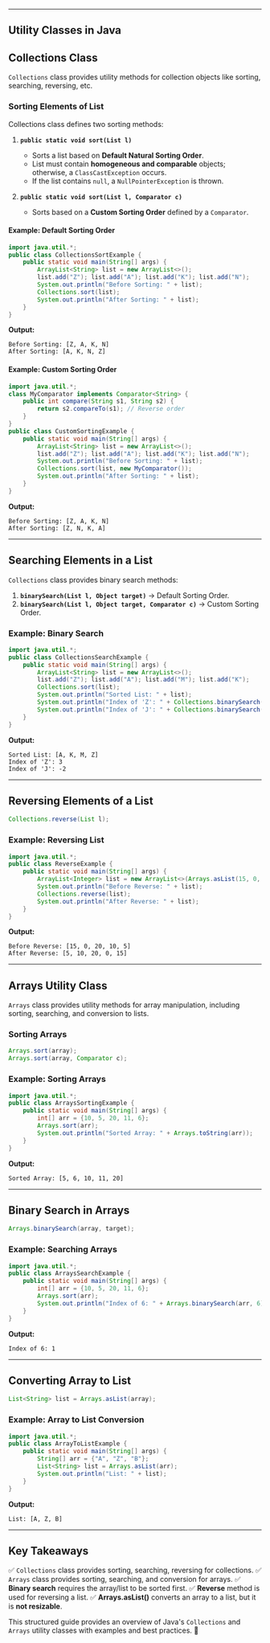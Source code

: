 ------------------------
Utility Classes in Java
------------------------

## **Collections Class**
`Collections` class provides utility methods for collection objects like sorting, searching, reversing, etc.

### **Sorting Elements of List**
Collections class defines two sorting methods:

1. **`public static void sort(List l)`**
   - Sorts a list based on **Default Natural Sorting Order**.
   - List must contain **homogeneous and comparable** objects; otherwise, a `ClassCastException` occurs.
   - If the list contains `null`, a `NullPointerException` is thrown.

2. **`public static void sort(List l, Comparator c)`**
   - Sorts based on a **Custom Sorting Order** defined by a `Comparator`.

#### **Example: Default Sorting Order**
```java
import java.util.*;
public class CollectionsSortExample {
    public static void main(String[] args) {
        ArrayList<String> list = new ArrayList<>();
        list.add("Z"); list.add("A"); list.add("K"); list.add("N");
        System.out.println("Before Sorting: " + list);
        Collections.sort(list);
        System.out.println("After Sorting: " + list);
    }
}
```
**Output:**
```
Before Sorting: [Z, A, K, N]
After Sorting: [A, K, N, Z]
```

#### **Example: Custom Sorting Order**
```java
import java.util.*;
class MyComparator implements Comparator<String> {
    public int compare(String s1, String s2) {
        return s2.compareTo(s1); // Reverse order
    }
}
public class CustomSortingExample {
    public static void main(String[] args) {
        ArrayList<String> list = new ArrayList<>();
        list.add("Z"); list.add("A"); list.add("K"); list.add("N");
        System.out.println("Before Sorting: " + list);
        Collections.sort(list, new MyComparator());
        System.out.println("After Sorting: " + list);
    }
}
```
**Output:**
```
Before Sorting: [Z, A, K, N]
After Sorting: [Z, N, K, A]
```

---
## **Searching Elements in a List**
`Collections` class provides binary search methods:
1. **`binarySearch(List l, Object target)`** → Default Sorting Order.
2. **`binarySearch(List l, Object target, Comparator c)`** → Custom Sorting Order.

### **Example: Binary Search**
```java
import java.util.*;
public class CollectionsSearchExample {
    public static void main(String[] args) {
        ArrayList<String> list = new ArrayList<>();
        list.add("Z"); list.add("A"); list.add("M"); list.add("K");
        Collections.sort(list);
        System.out.println("Sorted List: " + list);
        System.out.println("Index of 'Z': " + Collections.binarySearch(list, "Z"));
        System.out.println("Index of 'J': " + Collections.binarySearch(list, "J"));
    }
}
```
**Output:**
```
Sorted List: [A, K, M, Z]
Index of 'Z': 3
Index of 'J': -2
```

---
## **Reversing Elements of a List**
```java
Collections.reverse(List l);
```
### **Example: Reversing List**
```java
import java.util.*;
public class ReverseExample {
    public static void main(String[] args) {
        ArrayList<Integer> list = new ArrayList<>(Arrays.asList(15, 0, 20, 10, 5));
        System.out.println("Before Reverse: " + list);
        Collections.reverse(list);
        System.out.println("After Reverse: " + list);
    }
}
```
**Output:**
```
Before Reverse: [15, 0, 20, 10, 5]
After Reverse: [5, 10, 20, 0, 15]
```

---
## **Arrays Utility Class**
`Arrays` class provides utility methods for array manipulation, including sorting, searching, and conversion to lists.

### **Sorting Arrays**
```java
Arrays.sort(array);
Arrays.sort(array, Comparator c);
```
### **Example: Sorting Arrays**
```java
import java.util.*;
public class ArraysSortingExample {
    public static void main(String[] args) {
        int[] arr = {10, 5, 20, 11, 6};
        Arrays.sort(arr);
        System.out.println("Sorted Array: " + Arrays.toString(arr));
    }
}
```
**Output:**
```
Sorted Array: [5, 6, 10, 11, 20]
```

---
## **Binary Search in Arrays**
```java
Arrays.binarySearch(array, target);
```
### **Example: Searching Arrays**
```java
import java.util.*;
public class ArraysSearchExample {
    public static void main(String[] args) {
        int[] arr = {10, 5, 20, 11, 6};
        Arrays.sort(arr);
        System.out.println("Index of 6: " + Arrays.binarySearch(arr, 6));
    }
}
```
**Output:**
```
Index of 6: 1
```

---
## **Converting Array to List**
```java
List<String> list = Arrays.asList(array);
```
### **Example: Array to List Conversion**
```java
import java.util.*;
public class ArrayToListExample {
    public static void main(String[] args) {
        String[] arr = {"A", "Z", "B"};
        List<String> list = Arrays.asList(arr);
        System.out.println("List: " + list);
    }
}
```
**Output:**
```
List: [A, Z, B]
```
---
## **Key Takeaways**
✅ `Collections` class provides sorting, searching, reversing for collections.
✅ `Arrays` class provides sorting, searching, and conversion for arrays.
✅ **Binary search** requires the array/list to be sorted first.
✅ **Reverse** method is used for reversing a list.
✅ **Arrays.asList()** converts an array to a list, but it is **not resizable**.

This structured guide provides an overview of Java's `Collections` and `Arrays` utility classes with examples and best practices. 🚀

